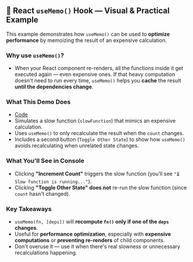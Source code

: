 ## 🧠 React `useMemo()` Hook — Visual & Practical Example

This example demonstrates how `useMemo()` can be used to **optimize performance** by memoizing the result of an expensive calculation.

### Why use `useMemo()`?
- When your React component re-renders, all the functions inside it get executed again — even expensive ones. If that heavy computation doesn't need to run every time, `useMemo()` helps you **cache** the result **until the dependencies change**.

### What This Demo Does
- [Code](./UseMemoDemo.js)
- Simulates a slow function (`slowFunction`) that mimics an expensive calculation.
- Uses `useMemo()` to only recalculate the result when the `count` changes.
- Includes a second button (`Toggle Other State`) to show how `useMemo()` avoids recalculating when unrelated state changes.

### What You'll See in Console
- Clicking **"Increment Count"** triggers the slow function (you’ll see `"⏳ Slow function is running..."`).
- Clicking **"Toggle Other State"** **does not** re-run the slow function (since `count` hasn't changed).

### Key Takeaways
- `useMemo(fn, [deps])` will **recompute `fn()` only if one of the `deps` changes**.
- Useful for **performance optimization**, especially with **expensive computations** or **preventing re-renders** of child components.
- Don't overuse it — use it when there's real slowness or unnecessary recalculations happening.
